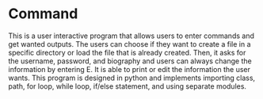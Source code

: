 # Command
This is a user interactive program that allows users to enter commands and get wanted outputs. The users can choose if they want to create a file in a specific directory or load the file that is already created. Then, it asks for the username, password, and biography and users can always change the information by entering E. It is able to print or edit the information the user wants. This program is designed in python and implements importing class, path, for loop, while loop, if/else statement, and using separate modules. 
